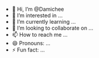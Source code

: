 - 👋 Hi, I’m @Damichee
- 👀 I’m interested in ...
- 🌱 I’m currently learning ...
- 💞️ I’m looking to collaborate on ...
- 📫 How to reach me ...
- 😄 Pronouns: ...
- ⚡ Fun fact: ...

<!---
Damichee/Damichee is a ✨ special ✨ repository because its `README.md` (this file) appears on your GitHub profile.
You can click the Preview link to take a look at your changes.
--->
